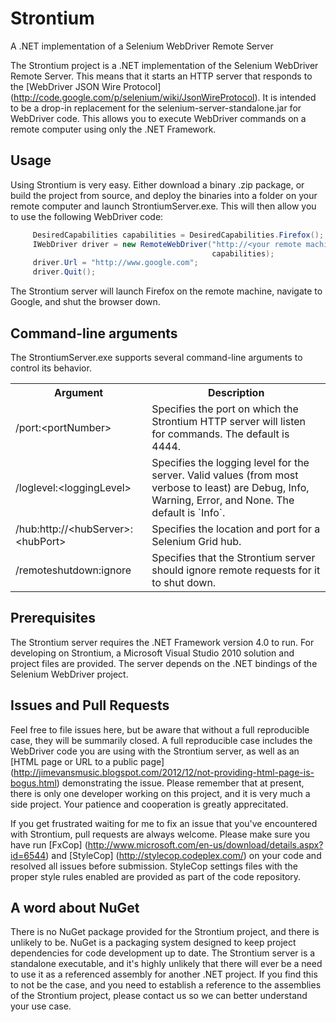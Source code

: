 Strontium
=========
A .NET implementation of a Selenium WebDriver Remote Server

The Strontium project is a .NET implementation of the Selenium WebDriver Remote Server.
This means that it starts an HTTP server that responds to the [WebDriver JSON Wire Protocol]
(http://code.google.com/p/selenium/wiki/JsonWireProtocol). It is intended to be a drop-in
replacement for the selenium-server-standalone.jar for WebDriver code. This allows you to 
execute WebDriver commands on a remote computer using only the .NET Framework.

Usage
-----
Using Strontium is very easy. Either download a binary .zip package, or build the project
from source, and deploy the binaries into a folder on your remote computer and launch
StrontiumServer.exe. This will then allow you to use the following WebDriver code:

```csharp
     DesiredCapabilities capabilities = DesiredCapabilities.Firefox();
     IWebDriver driver = new RemoteWebDriver("http://<your remote machine>:<port>/wd/hub",
                                             capabilities);
     driver.Url = "http://www.google.com";
     driver.Quit();
```

The Strontium server will launch Firefox on the remote machine, navigate to Google, and
shut the browser down.

Command-line arguments
----------------------
The StrontiumServer.exe supports several command-line arguments to control its behavior.

<table>
<tr><th>Argument</th><th>Description</th></tr>
<tr><td>/port:&lt;portNumber&gt;</td><td>Specifies the port on which the Strontium HTTP server will listen for commands. The default is 4444.</td></tr>
<tr><td>/loglevel:&lt;loggingLevel&gt;</td><td>Specifies the logging level for the server. Valid values (from most verbose to least) are Debug, Info, Warning, Error, and None. The default is `Info`.</td></tr>
<tr><td>/hub:http://&lt;hubServer&gt;:&lt;hubPort&gt;</td><td>Specifies the location and port for a Selenium Grid hub.</td></tr>
<tr><td>/remoteshutdown:ignore</td><td>Specifies that the Strontium server should ignore remote requests for it to shut down.</td></tr>
</table>

Prerequisites
-------------
The Strontium server requires the .NET Framework version 4.0 to run. For developing on
Strontium, a Microsoft Visual Studio 2010 solution and project files are provided. The
server depends on the .NET bindings of the Selenium WebDriver project.

Issues and Pull Requests
------------------------
Feel free to file issues here, but be aware that without a full reproducible case, they
will be summarily closed. A full reproducible case includes the WebDriver code you are
using with the Strontium server, as well as an [HTML page or URL to a public page]
(http://jimevansmusic.blogspot.com/2012/12/not-providing-html-page-is-bogus.html)
demonstrating the issue. Please remember that at present, there is only one developer
working on this project, and it is very much a side project. Your patience and cooperation
is greatly apprecitated.

If you get frustrated waiting for me to fix an issue that you've encountered with Strontium,
pull requests are always welcome. Please make sure you have run [FxCop] 
(http://www.microsoft.com/en-us/download/details.aspx?id=6544) and [StyleCop]
(http://stylecop.codeplex.com/) on your code and resolved all issues before submission.
StyleCop settings files with the proper style rules enabled are provided as part of the code
repository. 

A word about NuGet
------------------
There is no NuGet package provided for the Strontium project, and there is unlikely to
be. NuGet is a packaging system designed to keep project dependencies for code development
up to date. The Strontium server is a standalone executable, and it's highly unlikely
that there will ever be a need to use it as a referenced assembly for another .NET project.
If you find this to not be the case, and you need to establish a reference to the assemblies
of the Strontium project, please contact us so we can better understand your use case.
